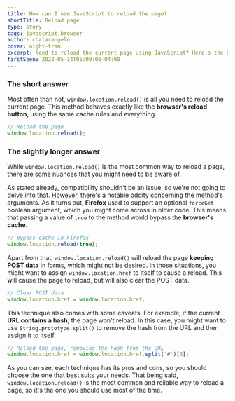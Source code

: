 ```yaml
---
title: How can I use JavaScript to reload the page?
shortTitle: Reload page
type: story
tags: javascript,browser
author: chalarangelo
cover: night-tram
excerpt: Need to reload the current page using JavaScript? Here's the best way to do it, as well as some alternatives.
firstSeen: 2023-05-14T05:00:00-04:00
---
```


### The short answer

Most often than not, `window.location.reload()` is all you need to reload the current page. This method behaves exactly like the **browser's reload button**, using the same cache rules and everything.

```js
// Reload the page
window.location.reload();
```

### The slightly longer answer

While `window.location.reload()` is the most common way to reload a page, there are some nuances that you might need to be aware of.

As stated already, compatibility shouldn't be an issue, so we're not going to delve into that. However, there's a notable oddity concerning the method's arguments. As it turns out, **Firefox** used to support an optional `forceGet` boolean argument, which you might come across in older code. This means that passing a value of `true` to the method would bypass the **browser's cache**.

```js
// Bypass cache in Firefox
window.location.reload(true);
```

Apart from that, `window.location.reload()` will reload the page **keeping POST data** in forms, which might not be desired. In those situations, you might want to assign `window.location.href` to itself to cause a reload. This will cause the page to reload, but will also clear the POST data.

```js
// Clear POST data
window.location.href = window.location.href;
```

This technique also comes with some caveats. For example, if the current **URL contains a hash**, the page won't reload. In this case, you might want to use `String.prototype.split()` to remove the hash from the URL and then assign it to itself.

```js
// Reload the page, removing the hash from the URL
window.location.href = window.location.href.split('#')[0];
```

As you can see, each technique has its pros and cons, so you should choose the one that best suits your needs. That being said, `window.location.reload()` is the most common and reliable way to reload a page, so it's the one you should use most of the time.
